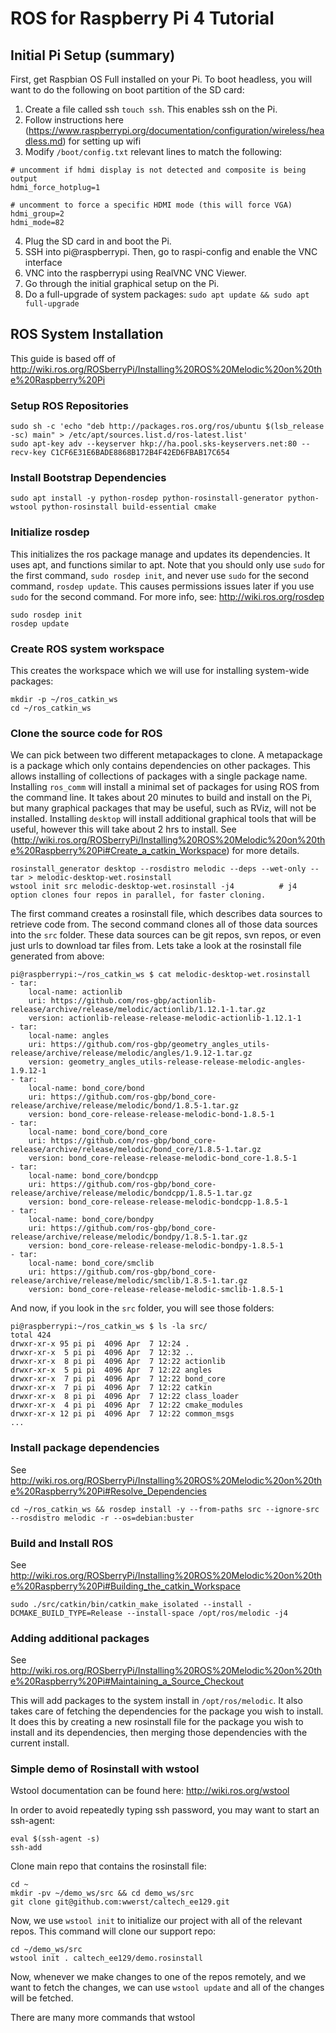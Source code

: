 # ROS for Raspberry Pi 4 Tutorial

## Initial Pi Setup (summary)

First, get Raspbian OS Full installed on your Pi. To boot headless, you will want to do the following on boot partition of the SD card:

1) Create a file called ssh `touch ssh`. This enables ssh on the Pi.
2) Follow instructions here (https://www.raspberrypi.org/documentation/configuration/wireless/headless.md) for setting up wifi
3) Modify `/boot/config.txt` relevant lines to match the following:

```
# uncomment if hdmi display is not detected and composite is being output
hdmi_force_hotplug=1

# uncomment to force a specific HDMI mode (this will force VGA)
hdmi_group=2
hdmi_mode=82
```
4) Plug the SD card in and boot the Pi.
5) SSH into pi@raspberrypi. Then, go to raspi-config and enable the VNC interface
6) VNC into the raspberrypi using RealVNC VNC Viewer.
7) Go through the initial graphical setup on the Pi.
8) Do a full-upgrade of system packages: `sudo apt update && sudo apt full-upgrade`

## ROS System Installation

This guide is based off of http://wiki.ros.org/ROSberryPi/Installing%20ROS%20Melodic%20on%20the%20Raspberry%20Pi

### Setup ROS Repositories

```
sudo sh -c 'echo "deb http://packages.ros.org/ros/ubuntu $(lsb_release -sc) main" > /etc/apt/sources.list.d/ros-latest.list'
sudo apt-key adv --keyserver hkp://ha.pool.sks-keyservers.net:80 --recv-key C1CF6E31E6BADE8868B172B4F42ED6FBAB17C654
```

### Install Bootstrap Dependencies

```
sudo apt install -y python-rosdep python-rosinstall-generator python-wstool python-rosinstall build-essential cmake
```

### Initialize rosdep

This initializes the ros package manage and updates its dependencies. It uses apt, and functions similar to apt. Note that you should only use `sudo` for the first command, `sudo rosdep init`, and never use `sudo` for the second command, `rosdep update`. This causes permissions issues later if you use `sudo` for the second command. For more info, see: http://wiki.ros.org/rosdep 

```
sudo rosdep init
rosdep update
```

### Create ROS system workspace

This creates the workspace which we will use for installing system-wide packages:

```
mkdir -p ~/ros_catkin_ws
cd ~/ros_catkin_ws
```

### Clone the source code for ROS

We can pick between two different metapackages to clone. A metapackage is a package which only contains dependencies on other packages. This allows installing of collections of packages with a single package name. Installing `ros_comm` will install a minimal set of packages for using ROS from the command line. It takes about 20 minutes to build and install on the Pi, but many graphical packages that may be useful, such as RViz, will not be installed. Installing `desktop` will install additional graphical tools that will be useful, however this will take about 2 hrs to install. See (http://wiki.ros.org/ROSberryPi/Installing%20ROS%20Melodic%20on%20the%20Raspberry%20Pi#Create_a_catkin_Workspace) for more details.

```
rosinstall_generator desktop --rosdistro melodic --deps --wet-only --tar > melodic-desktop-wet.rosinstall
wstool init src melodic-desktop-wet.rosinstall -j4          # j4 option clones four repos in parallel, for faster cloning.
```

The first command creates a rosinstall file, which describes data sources to retrieve code from. The second command clones all of those data sources into the `src` folder. These data sources can be git repos, svn repos, or even just urls to download tar files from. Lets take a look at the rosinstall file generated from above:

```
pi@raspberrypi:~/ros_catkin_ws $ cat melodic-desktop-wet.rosinstall 
- tar:
    local-name: actionlib
    uri: https://github.com/ros-gbp/actionlib-release/archive/release/melodic/actionlib/1.12.1-1.tar.gz
    version: actionlib-release-release-melodic-actionlib-1.12.1-1
- tar:
    local-name: angles
    uri: https://github.com/ros-gbp/geometry_angles_utils-release/archive/release/melodic/angles/1.9.12-1.tar.gz
    version: geometry_angles_utils-release-release-melodic-angles-1.9.12-1
- tar:
    local-name: bond_core/bond
    uri: https://github.com/ros-gbp/bond_core-release/archive/release/melodic/bond/1.8.5-1.tar.gz
    version: bond_core-release-release-melodic-bond-1.8.5-1
- tar:
    local-name: bond_core/bond_core
    uri: https://github.com/ros-gbp/bond_core-release/archive/release/melodic/bond_core/1.8.5-1.tar.gz
    version: bond_core-release-release-melodic-bond_core-1.8.5-1
- tar:
    local-name: bond_core/bondcpp
    uri: https://github.com/ros-gbp/bond_core-release/archive/release/melodic/bondcpp/1.8.5-1.tar.gz
    version: bond_core-release-release-melodic-bondcpp-1.8.5-1
- tar:
    local-name: bond_core/bondpy
    uri: https://github.com/ros-gbp/bond_core-release/archive/release/melodic/bondpy/1.8.5-1.tar.gz
    version: bond_core-release-release-melodic-bondpy-1.8.5-1
- tar:
    local-name: bond_core/smclib
    uri: https://github.com/ros-gbp/bond_core-release/archive/release/melodic/smclib/1.8.5-1.tar.gz
    version: bond_core-release-release-melodic-smclib-1.8.5-1
```

And now, if you look in the `src` folder, you will see those folders:

```
pi@raspberrypi:~/ros_catkin_ws $ ls -la src/
total 424
drwxr-xr-x 95 pi pi  4096 Apr  7 12:24 .
drwxr-xr-x  5 pi pi  4096 Apr  7 12:32 ..
drwxr-xr-x  8 pi pi  4096 Apr  7 12:22 actionlib
drwxr-xr-x  5 pi pi  4096 Apr  7 12:22 angles
drwxr-xr-x  7 pi pi  4096 Apr  7 12:22 bond_core
drwxr-xr-x  7 pi pi  4096 Apr  7 12:22 catkin
drwxr-xr-x  8 pi pi  4096 Apr  7 12:22 class_loader
drwxr-xr-x  4 pi pi  4096 Apr  7 12:22 cmake_modules
drwxr-xr-x 12 pi pi  4096 Apr  7 12:22 common_msgs
...
```

### Install package dependencies

See http://wiki.ros.org/ROSberryPi/Installing%20ROS%20Melodic%20on%20the%20Raspberry%20Pi#Resolve_Dependencies


```
cd ~/ros_catkin_ws && rosdep install -y --from-paths src --ignore-src --rosdistro melodic -r --os=debian:buster
```

### Build and Install ROS

See http://wiki.ros.org/ROSberryPi/Installing%20ROS%20Melodic%20on%20the%20Raspberry%20Pi#Building_the_catkin_Workspace

```
sudo ./src/catkin/bin/catkin_make_isolated --install -DCMAKE_BUILD_TYPE=Release --install-space /opt/ros/melodic -j4
```

### Adding additional packages

See http://wiki.ros.org/ROSberryPi/Installing%20ROS%20Melodic%20on%20the%20Raspberry%20Pi#Maintaining_a_Source_Checkout

This will add packages to the system install in `/opt/ros/melodic`. It also takes care of fetching the dependencies for the package
you wish to install. It does this by creating a new rosinstall file for the package you wish to install and its dependencies, then
merging those dependencies with the current install.

### Simple demo of Rosinstall with wstool

Wstool documentation can be found here: http://wiki.ros.org/wstool

In order to avoid repeatedly typing ssh password, you may want to start an ssh-agent:

```
eval $(ssh-agent -s)
ssh-add
```

Clone main repo that contains the rosinstall file:

```
cd ~
mkdir -pv ~/demo_ws/src && cd demo_ws/src
git clone git@github.com:wwerst/caltech_ee129.git
```

Now, we use `wstool init` to initialize our project with all of the relevant repos. This command will clone our support repo:

```
cd ~/demo_ws/src
wstool init . caltech_ee129/demo.rosinstall
```

Now, whenever we make changes to one of the repos remotely, and we want to fetch the changes, we can use `wstool update` and all of the changes will be fetched.

There are many more commands that wstool 
